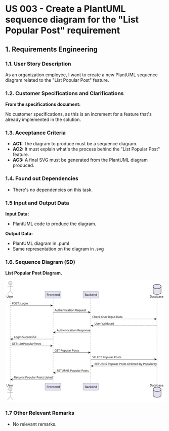 # US 003 - Create a PlantUML sequence diagram for the "List Popular Post" requirement

## 1. Requirements Engineering

### 1.1. User Story Description

As an organization employee, I want to create a new PlantUML sequence diagram related to the "List Popular Post" feature.

### 1.2. Customer Specifications and Clarifications

**From the specifications document:**

No customer specifications, as this is an increment for a feature that's already implemented in the solution.

### 1.3. Acceptance Criteria

* **AC1:** The diagram to produce must be a sequence diagram.
* **AC2:** It must explain what's the process behind the "List Popular Post" feature.
* **AC3:** A final SVG must be generated from the PlantUML diagram produced.

### 1.4. Found out Dependencies

* There's no dependencies on this task.

### 1.5 Input and Output Data

**Input Data:**

* PlantUML code to produce the diagram.

**Output Data:**

* PlantUML diagram in .puml
* Same representation on the diagram in .svg

### 1.6. Sequence Diagram (SD)

**List Popular Post Diagram.**

![List Popular Post Diagram](svg/ListPopularPosts.svg)

### 1.7 Other Relevant Remarks

* No relevant remarks.
